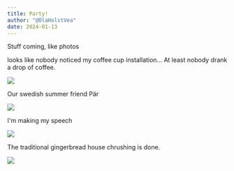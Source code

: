 ```yaml
---
title: Party!
author: "@OlaHolstVea"
date: 2024-01-13
---
```


Stuff coming, like photos


looks like nobody noticed my coffee cup installation... At least nobody drank a drop of coffee.

![](https://pbs.twimg.com/media/GD0XH86WsAAQCcp?format=jpg&name=small)

Our swedish summer friend Pär

![](https://scontent.fosl3-2.fna.fbcdn.net/v/t39.30808-6/418895585_10159512345261700_2553432077733250596_n.jpg?stp=cp6_dst-jpg&_nc_cat=104&ccb=1-7&_nc_sid=dd5e9f&_nc_ohc=fABYcU-lBgQAX_uxZI9&_nc_ht=scontent.fosl3-2.fna&oh=00_AfDhfwyRdvm-DESsjhWoqHmjPw8Wo99wZgxu0znmBAhgPg&oe=65A9ADFD)

I'm making my speech

![](https://scontent.fosl3-2.fna.fbcdn.net/v/t39.30808-6/419138525_10159512346031700_7963927502002507247_n.jpg?stp=cp6_dst-jpg&_nc_cat=104&ccb=1-7&_nc_sid=dd5e9f&_nc_ohc=Vwa_aLshNUIAX9jPjnK&_nc_ht=scontent.fosl3-2.fna&oh=00_AfAmaedgYzy02yy_LS7dWB6OpgUS9aeynsX2N6hCb1R6eg&oe=65AA302E)


The traditional gingerbread house chrushing is done.

![](https://scontent.fosl3-2.fna.fbcdn.net/v/t39.30808-6/419155859_10159512346121700_4124605011136454417_n.jpg?stp=cp6_dst-jpg&_nc_cat=104&ccb=1-7&_nc_sid=dd5e9f&_nc_ohc=CPvgqD188q4AX8ENMJf&_nc_ht=scontent.fosl3-2.fna&oh=00_AfCbu8U01RPb_djeRNc22ZWsER7E19wBTGWErhblNwA4sg&oe=65A8FEDC)
